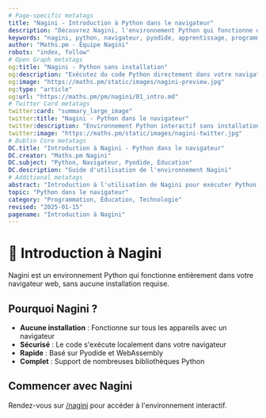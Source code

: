 ```yaml
---
# Page-specific metatags
title: "Nagini - Introduction à Python dans le navigateur"
description: "Découvrez Nagini, l'environnement Python qui fonctionne directement dans votre navigateur. Aucune installation requise, idéal pour l'apprentissage."
keywords: "nagini, python, navigateur, pyodide, apprentissage, programmation, sans installation, interactif"
author: "Maths.pm - Équipe Nagini"
robots: "index, follow"
# Open Graph metatags
og:title: "Nagini - Python sans installation"
og:description: "Exécutez du code Python directement dans votre navigateur avec Nagini. Parfait pour l'enseignement et l'apprentissage."
og:image: "https://maths.pm/static/images/nagini-preview.jpg"
og:type: "article"
og:url: "https://maths.pm/pm/nagini/01_intro.md"
# Twitter Card metatags
twitter:card: "summary_large_image"
twitter:title: "Nagini - Python dans le navigateur"
twitter:description: "Environnement Python interactif sans installation"
twitter:image: "https://maths.pm/static/images/nagini-twitter.jpg"
# Dublin Core metatags
DC.title: "Introduction à Nagini - Python dans le navigateur"
DC.creator: "Maths.pm Nagini"
DC.subject: "Python, Navigateur, Pyodide, Éducation"
DC.description: "Guide d'utilisation de l'environnement Nagini"
# Additional metatags
abstract: "Introduction à l'utilisation de Nagini pour exécuter Python dans le navigateur"
topic: "Python dans le navigateur"
category: "Programmation, Éducation, Technologie"
revised: "2025-01-15"
pagename: "Introduction à Nagini"
---
```


# 🐍 Introduction à Nagini

Nagini est un environnement Python qui fonctionne entièrement dans votre navigateur web, sans aucune installation requise.

## Pourquoi Nagini ?

- **Aucune installation** : Fonctionne sur tous les appareils avec un navigateur
- **Sécurisé** : Le code s'exécute localement dans votre navigateur
- **Rapide** : Basé sur Pyodide et WebAssembly
- **Complet** : Support de nombreuses bibliothèques Python

## Commencer avec Nagini

Rendez-vous sur [/nagini](/nagini) pour accéder à l'environnement interactif.
